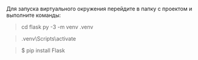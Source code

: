Для запуска виртуального окружения перейдите в папку с проектом и выполните команды:

> cd flask
> py -3 -m venv .venv

> .venv\Scripts\activate

> $ pip install Flask
